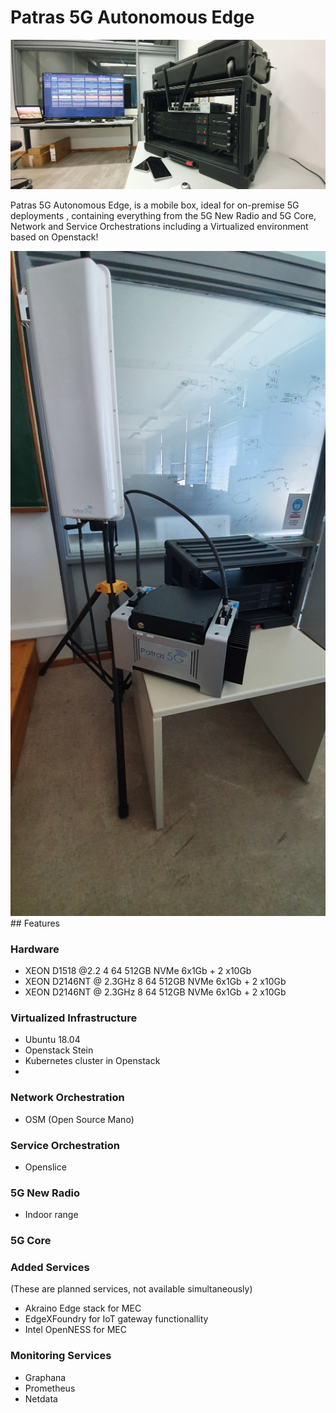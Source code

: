 <!-- TITLE: Patras 5G Autonomous Edge -->
<!-- SUBTITLE: Patras 5G Autonomous Edge -->

# Patras 5G Autonomous Edge


<img src="/uploads/images/20191220-163656.jpg" width="1024">

Patras 5G Autonomous Edge, is a mobile box, ideal for on-premise 5G deployments , containing everything from the 5G New Radio and 5G Core, Network and Service Orchestrations including a Virtualized environment based on Openstack!

<img src="/uploads/radio-equipment/20210713-091758.jpg" width="1024">
## Features

### Hardware

- XEON D1518 @2.2	4	64	512GB NVMe	6x1Gb + 2 x10Gb
- XEON D2146NT @ 2.3GHz	8	64	512GB NVMe	6x1Gb + 2 x10Gb
- XEON D2146NT @ 2.3GHz	8	64	512GB NVMe	6x1Gb + 2 x10Gb

### Virtualized Infrastructure

- Ubuntu 18.04
- Openstack Stein
- Kubernetes cluster in Openstack
- 
### Network Orchestration

- OSM (Open Source Mano)

### Service Orchestration

- Openslice

### 5G New Radio

- Indoor range

### 5G Core

### Added Services

(These are planned services, not available simultaneously)
- Akraino Edge stack for MEC
- EdgeXFoundry for IoT gateway functionallity
- Intel OpenNESS for MEC

### Monitoring Services

- Graphana
- Prometheus
- Netdata

